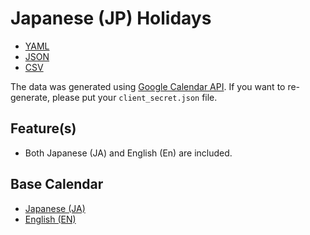# Japanese (JP) Holidays #

-   [YAML](jp_holidays.yaml)
-   [JSON](jp_holidays.json)
-   [CSV](jp_holidays.csv)

The data was generated using
[Google Calendar API](https://developers.google.com/calendar/api).
If you want to re-generate, please put your `client_secret.json` file.

## Feature(s) ##

-   Both Japanese (JA) and English (En) are included.

## Base Calendar ##

-   [Japanese (JA)](https://calendar.google.com/calendar/embed?src=ja.japanese%23holiday@group.v.calendar.google.com)
-   [English (EN)](https://calendar.google.com/calendar/embed?src=en.japanese%23holiday@group.v.calendar.google.com)
